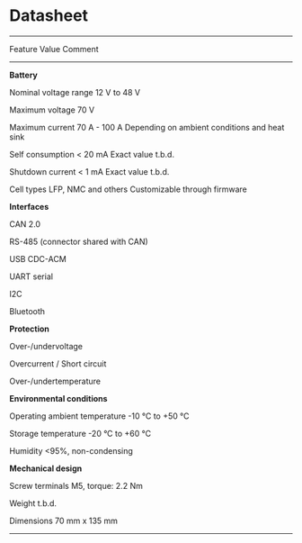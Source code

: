 # Datasheet

--------------------------------------------------------------------------------------------
Feature                             Value                   Comment
----------------------------------  ----------------------- ------------------------------------
**Battery**

Nominal voltage range               12 V to 48 V

Maximum voltage                     70 V

Maximum current                     70 A - 100 A            Depending on ambient conditions and
                                                        heat sink

Self consumption                    < 20 mA                 Exact value t.b.d.

Shutdown current                    < 1 mA                  Exact value t.b.d.

Cell types                          LFP, NMC and others     Customizable through firmware

**Interfaces**

CAN 2.0

RS-485 (connector shared with CAN)

USB CDC-ACM

UART serial

I2C

Bluetooth

**Protection**

Over-/undervoltage

Overcurrent / Short circuit

Over-/undertemperature

**Environmental conditions**

Operating ambient temperature       -10 °C to +50 °C

Storage temperature                 -20 °C to +60 °C

Humidity                            <95%, non-condensing

**Mechanical design**

Screw terminals                     M5, torque: 2.2 Nm

Weight                              t.b.d.

Dimensions                          70 mm x 135 mm
----------------------------------  ----------------------- ------------------------------------
